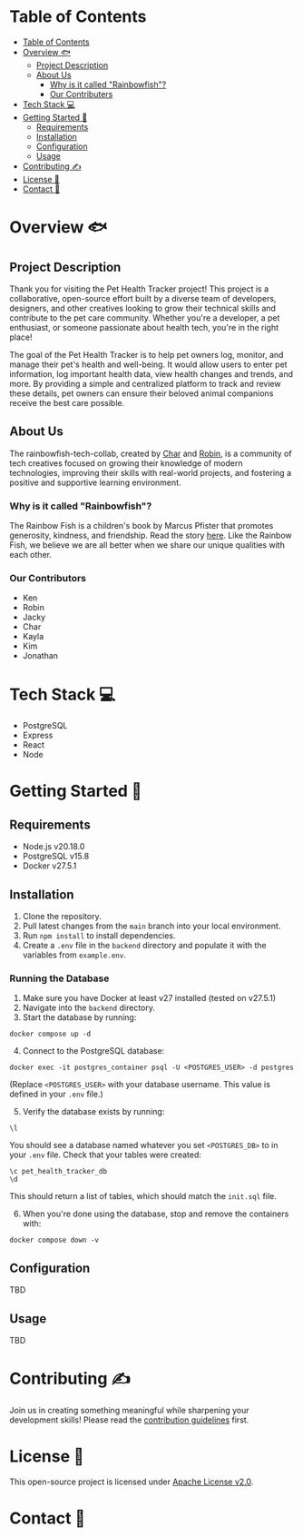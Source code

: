 # Table of Contents

- [Table of Contents](#table-of-contents)
- [Overview 🐟](#overview-)
	- [Project Description](#project-description)
	- [About Us](#about-us)
		- [Why is it called "Rainbowfish"?](#why-is-it-called-rainbowfish)
		- [Our Contributers](#our-contributers)
- [Tech Stack 💻](#tech-stack-)
- [Getting Started 🚀](#getting-started-)
	- [Requirements](#requirements)
	- [Installation](#installation)
	- [Configuration](#configuration)
	- [Usage](#usage)
- [Contributing ✍️](#contributing-️)
- [License 📃](#license-)
- [Contact 💬](#contact-)

# Overview 🐟

## Project Description

Thank you for visiting the Pet Health Tracker project! This project is a collaborative, open-source effort built by a diverse team of developers, designers, and other creatives looking to grow their technical skills and contribute to the pet care community. Whether you're a developer, a pet enthusiast, or someone passionate about health tech, you're in the right place!

The goal of the Pet Health Tracker is to help pet owners log, monitor, and manage their pet's health and well-being. It would allow users to enter pet information, log important health data, view health changes and trends, and more. By providing a simple and centralized platform to track and review these details, pet owners can ensure their beloved animal companions receive the best care possible.

## About Us

The rainbowfish-tech-collab, created by [Char](https://github.com/charburton18) and [Robin](https://github.com/robinallenaz), is a community of tech creatives focused on growing their knowledge of modern technologies, improving their skills with real-world projects, and fostering a positive and supportive learning environment.

### Why is it called "Rainbowfish"?

The Rainbow Fish is a children's book by Marcus Pfister that promotes generosity, kindness, and friendship. Read the story [here](https://milldamschool.org/wp-content/uploads/sites/4/2022/09/The_rainbow_fish.pdf). Like the Rainbow Fish, we believe we are all better when we share our unique qualities with each other.

### Our Contributors
- Ken
- Robin
- Jacky
- Char
- Kayla
- Kim
- Jonathan 

# Tech Stack 💻

- PostgreSQL
- Express
- React
- Node

# Getting Started 🚀

## Requirements

- Node.js v20.18.0
- PostgreSQL v15.8
- Docker v27.5.1

## Installation

1. Clone the repository.
2. Pull latest changes from the `main` branch into your local environment.
3. Run `npm install` to install dependencies.
4. Create a `.env` file in the `backend` directory and populate it with the variables from `example.env`.

### Running the Database
1. Make sure you have Docker at least v27 installed (tested on v27.5.1)
2. Navigate into the `backend` directory.
3. Start the database by running:
```
docker compose up -d
```
4. Connect to the PostgreSQL database:
```
docker exec -it postgres_container psql -U <POSTGRES_USER> -d postgres
```
(Replace `<POSTGRES_USER>` with your database username. This value is defined in your `.env` file.)

5. Verify the database exists by running:
```
\l
```
You should see a database named whatever you set `<POSTGRES_DB>` to in your `.env` file. Check that your tables were created:
```
\c pet_health_tracker_db
\d
```
This should return a list of tables, which should match the `init.sql` file.

6. When you're done using the database, stop and remove the containers with:
```
docker compose down -v
```

## Configuration

TBD

## Usage

TBD

# Contributing ✍️

Join us in creating something meaningful while sharpening your development skills! Please read the [contribution guidelines](https://github.com/Rainbowfish-Tech-Collab/Pet-Health-Tracker/blob/main/CONTRIBUTING.md) first.

# License 📃

This open-source project is licensed under [Apache License v2.0](https://www.apache.org/licenses/LICENSE-2.0).

# Contact 💬

